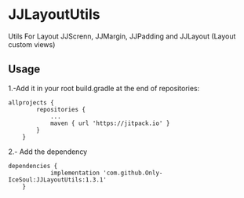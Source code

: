 # JJLayoutUtils

Utils For Layout JJScrenn, JJMargin, JJPadding and JJLayout (Layout custom views)

## Usage

1.-Add it in your root build.gradle at the end of repositories:
```
allprojects {
		repositories {
			...
			maven { url 'https://jitpack.io' }
		}
	}
```
2.- Add the dependency
```
dependencies {
	        implementation 'com.github.Only-IceSoul:JJLayoutUtils:1.3.1'
	}
```
